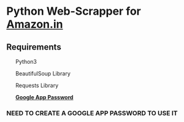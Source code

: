 <h1>Python Web-Scrapper for <a href="https://www.amazon.in/">Amazon.in</a></h1>

<h2>Requirements</h2>
		<ol>Python3</ol>
		<ol>BeautifulSoup Library</ol>
		<ol>Requests Library</ol>
		<ol><a href="https://support.google.com/accounts/answer/185833?hl=en"><b>Google App Password</b></a></ol>


<h3><b>NEED TO CREATE A GOOGLE APP PASSWORD TO USE IT</b></h3>

